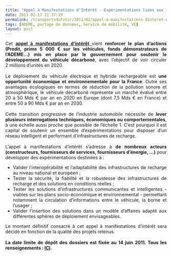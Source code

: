 ```yaml
---
title: "Appel à Manifestations d'Intérêt - Expérimentations liées aux infrastructures de recharge pour les véhicules électriques et hybrides rechargeables"
date: 2011-02-17 11:37:19
permalink: /transportsdufutur/2011/02/appel-a-manifestations-dinteret-experimentations-liees-aux-infrastructures-de-recharge-pour-les-vehi.html
tags: [ADEME, partage de données, Service de mobilité, VE]
layout: post
---
```


<p style="text-align: justify">Cet <strong><a href="http://www2.ademe.fr/servlet/getDoc?cid=96&m=3&id=75174&p1=1" target="_blank">appel à manifestations d’intérêt </a></strong>vient <strong>renforcer le plan d’actions (Predit, prime 5 000 € sur les véhicules, fonds démonstrateurs de l’ADEME…) mis en place par le gouvernement pour soutenir le développement du véhicule décarboné</strong>, avec l’objectif de voir circuler 2 millions d’unités en 2020. <br /><br />Le déploiement du véhicule électrique et hybride rechargeable est <strong>une opportunité économique et environnementale pour la France</strong>. Outre ses avantages écologiques en termes de réduction de la pollution sonore et atmosphérique, le véhicule décarboné représente un marché évalué entre 20 à 50 Mds € par an en 2020 en Europe (dont 7,5 Mds € en France) et entre 50 à 90 Mds € par an en 2030. <br /><br />Cette transition progressive de l’industrie automobile nécessite de <strong>lever plusieurs interrogations techniques, économiques ou comportementales</strong>, à une échelle aussi proche que possible de l’échelle 1. C’est pourquoi il est capital de soutenir un ensemble d’expérimentations pour disposer d’un réseau intelligent et performant d’infrastructures de recharge.<br /><br />L’appel à manifestations d’intérêt s’adresse à <strong>de nombreux acteurs (constructeurs, fournisseurs de services, fournisseurs d’énergie, …)</strong> pour développer des expérimentations destinées à :</p> <ul style="text-align: justify"> <li>Valider l’interopérabilité et l’adaptabilité des infrastructures de recharge au niveau national et européen ; </li> <li>Tester la sécurité, la fiabilité et la robustesse des infrastructures de recharge et des solutions en conditions réelles ; </li> <li>Tester les solutions d’infrastructures communicantes et intelligentes - viables sur les plans socio-économique et environnemental - permettant notamment la circulation d’informations entre le véhicule, la borne et l’usager ; </li> <li>Valider l’insertion des solutions dans un modèle d’affaires adapté aux différentes sphères de déploiement envisageables. </li> </ul> <p style="text-align: justify">Le montant définitif consacré à cet appel à manifestations d’intérêt sera décidé en fonction de la qualité des projets retenus. <br /><br /><strong>La date limite de dépôt des dossiers est fixée au 14 juin 2011. Tous les renseignements : <a href="http://www2.ademe.fr/servlet/getDoc?cid=96&m=3&id=75174&p1=1" target="_blank">ICI</a>.</strong></p>
